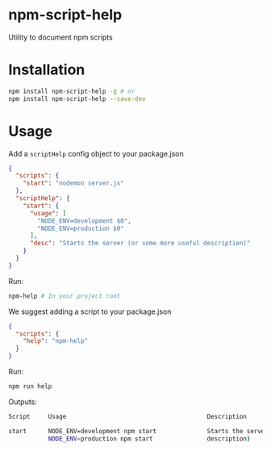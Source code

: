 # npm-script-help
Utility to document npm scripts

# Installation

```bash
npm install npm-script-help -g # or
npm install npm-script-help --save-dev
```

# Usage

Add a `scriptHelp` config object to your package.json

```json
{
  "scripts": {
    "start": "nodemon server.js"
  },
  "scriptHelp": {
    "start": {
      "usage": [
        "NODE_ENV=development $0",
        "NODE_ENV=production $0"
      ],
      "desc": "Starts the server (or some more useful description)"
    }
  }
}
```

Run:

```bash
npm-help # In your project root
```

We suggest adding a script to your package.json

```json
{
  "scripts": {
    "help": "npm-help"
  }
}
```

Run:

```bash
npm run help
```

Outputs:

```bash
Script     Usage                                       Description

start      NODE_ENV=development npm start              Starts the server (or some more useful
           NODE_ENV=production npm start               description)
```
